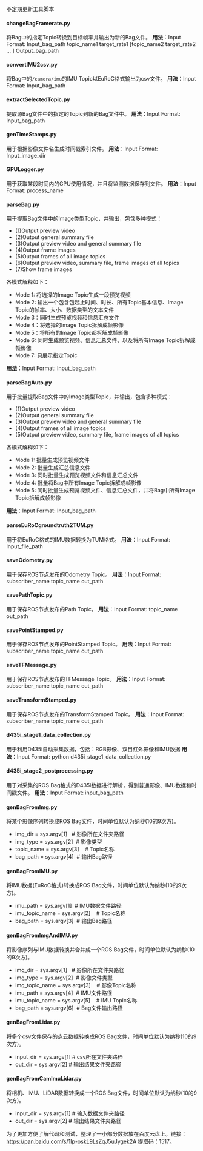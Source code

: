 不定期更新工具脚本

#### changeBagFramerate.py
将Bag中的指定Topic转换到目标帧率并输出为新的Bag文件。
**用法**：Input Format: Input_bag_path topic_name1 target_rate1 [topic_name2 target_rate2 ... ] Output_bag_path

#### convertIMU2csv.py
将Bag中的`/camera/imu`的IMU Topic以EuRoC格式输出为csv文件。
**用法**：Input Format: Input_bag_path

#### extractSelectedTopic.py
提取源Bag文件中的指定的Topic到新的Bag文件中。
**用法**：Input Format: Input_bag_path

#### genTimeStamps.py
用于根据影像文件名生成时间戳索引文件。
**用法**：Input Format: Input_image_dir

#### GPULogger.py
用于获取某段时间内的GPU使用情况，并且将监测数据保存到文件。
**用法**：Input Format: process_name

#### parseBag.py
用于提取Bag文件中的Image类型Topic，并输出，包含多种模式：
* (1)Output preview video
* (2)Output general summary file
* (3)Output preview video and general summary file
* (4)Output frame images
* (5)Output frames of all image topics
* (6)Output preview video, summary file, frame images of all topics
* (7)Show frame images

各模式解释如下：
* Mode 1: 将选择的Image Topic生成一段预览视频
* Mode 2: 输出一个包含包起止时间、时长、所有Topic基本信息、Image Topic的帧率、大小、数据类型的文本文件
* Mode 3：同时生成预览视频和信息汇总文件
* Mode 4：将选择的Image Topic拆解成帧影像
* Mode 5：将所有的Image Topic都拆解成帧影像
* Mode 6: 同时生成预览视频、信息汇总文件、以及将所有Image Topic拆解成帧影像
* Mode 7: 只展示指定Topic

**用法**：Input Format: Input_bag_path

#### parseBagAuto.py
用于批量提取Bag文件中的Image类型Topic，并输出，包含多种模式：
* (1)Output preview video
* (2)Output general summary file
* (3)Output preview video and general summary file
* (4)Output frames of all image topics
* (5)Output preview video, summary file, frame images of all topics

各模式解释如下：
* Mode 1: 批量生成预览视频文件
* Mode 2: 批量生成汇总信息文件
* Mode 3: 同时批量生成预览视频文件和信息汇总文件
* Mode 4: 批量将Bag中所有Image Topic拆解成帧影像
* Mode 5: 同时批量生成预览视频文件、信息汇总文件，并将Bag中所有Image Topic拆解成帧影像

**用法**：Input Format: Input_bag_path

#### parseEuRoCgroundtruth2TUM.py
用于将EuRoC格式的IMU数据转换为TUM格式。
**用法**：Input Format: Input_file_path

#### saveOdometry.py
用于保存ROS节点发布的Odometry Topic。
**用法**：Input Format: subscriber_name topic_name out_path

#### savePathTopic.py
用于保存ROS节点发布的Path Topic。
**用法**：Input Format: topic_name out_path

#### savePointStamped.py
用于保存ROS节点发布的PointStamped Topic。
**用法**：Input Format: subscriber_name topic_name out_path

#### saveTFMessage.py
用于保存ROS节点发布的TFMessage Topic。
**用法**：Input Format: subscriber_name topic_name out_path

#### saveTransformStamped.py
用于保存ROS节点发布的TransformStamped Topic。
**用法**：Input Format: subscriber_name topic_name out_path

#### d435i_stage1_data_collection.py
用于利用D435i自动采集数据，包括：RGB影像、双目红外影像和IMU数据
**用法**：Input Format: python d435i_stage1_data_collection.py

#### d435i_stage2_postprocessing.py
用于对采集的ROS Bag格式的D435i数据进行解析，得到普通影像、IMU数据和时间戳文件。
**用法**：Input Format: input_bag_path

#### genBagFromImg.py
将某个影像序列转换成ROS Bag文件，时间单位默认为纳秒(10的9次方)。

* img_dir = sys.argv[1]   # 影像所在文件夹路径
* img_type = sys.argv[2]  # 影像类型
* topic_name = sys.argv[3]    # Topic名称
* bag_path = sys.argv[4]  # 输出Bag路径

#### genBagFromIMU.py
将IMU数据(EuRoC格式)转换成ROS Bag文件，时间单位默认为纳秒(10的9次方)。

* imu_path = sys.argv[1]  # IMU数据文件路径
* imu_topic_name = sys.argv[2]    # Topic名称
* bag_path = sys.argv[3]  # 输出Bag路径

#### genBagFromImgAndIMU.py
将影像序列与IMU数据转换并合并成一个ROS Bag文件，时间单位默认为纳秒(10的9次方)。

* img_dir = sys.argv[1]   # 影像所在文件夹路径
* img_type = sys.argv[2]  # 影像文件类型
* img_topic_name = sys.argv[3]    # 影像Topic名称
* imu_path = sys.argv[4]  # IMU文件路径
* imu_topic_name = sys.argv[5]    # IMU Topic名称
* bag_path = sys.argv[6]  # Bag文件输出路径

#### genBagFromLidar.py
将多个csv文件保存的点云数据转换成ROS Bag文件，时间单位默认为纳秒(10的9次方)。

* input_dir = sys.argv[1]   # csv所在文件夹路径
* out_dir = sys.argv[2]  # 输出结果文件夹路径

#### genBagFromCamImuLidar.py
将相机、IMU、LiDAR数据转换成一个ROS Bag文件，时间单位默认为纳秒(10的9次方)。

* input_dir = sys.argv[1]   # 输入数据文件夹路径
* out_dir = sys.argv[2]  # 输出结果文件夹路径

为了更加方便了解代码和测试，整理了一小部分数据放在百度云盘上。链接：https://pan.baidu.com/s/1Ip-oskL9LsZqJ5uJygek2A 
提取码：1517。
